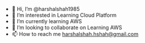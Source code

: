 - 👋 Hi, I’m @harshalshah1985
- 👀 I’m interested in Learning Cloud Platform
- 🌱 I’m currently learning AWS
- 💞️ I’m looking to collaborate on Learning AWS
- 📫 How to reach me harshalshah.hshah@gmail.com

<!---
harshalshah1985/harshalshah1985 is a ✨ special ✨ repository because its `README.md` (this file) appears on your GitHub profile.
You can click the Preview link to take a look at your changes.
--->
